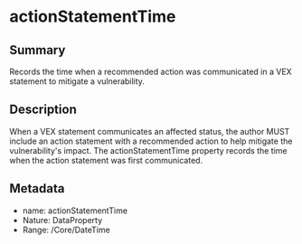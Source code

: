 <!-- Automatically generated by spec-parser v2.0.0 on 2024-01-08T22:20:56.273795+00:00 -->
<!-- SPDX-License-Identifier: Community-Spec-1.0 -->

# actionStatementTime

## Summary

Records the time when a recommended action was communicated in a VEX statement 
to mitigate a vulnerability.


## Description

When a VEX statement communicates an affected status, the author MUST
include an action statement with a recommended action to help mitigate the
vulnerability's impact. The actionStatementTime property records the time
when the action statement was first communicated.


## Metadata

- name: actionStatementTime
- Nature: DataProperty
- Range: /Core/DateTime




